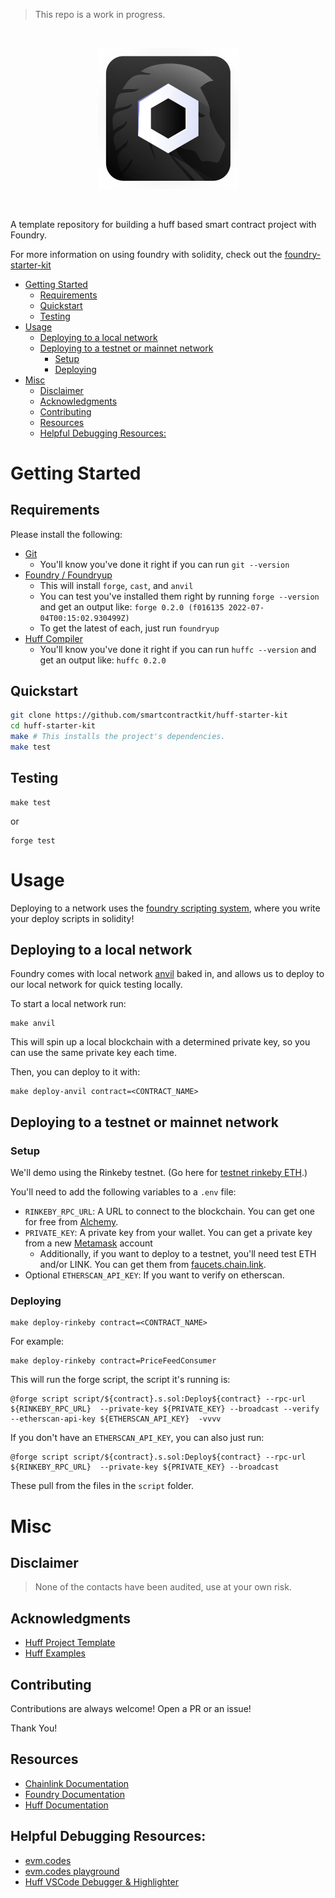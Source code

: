 > This repo is a work in progress.

<br/>
<p align="center">
<a href="https://chain.link" target="_blank">
<img src="./img/chainlink-huff.png" width="225" alt="Chainlink Huff logo">
</a>
</p>
<br/>

A template repository for building a huff based smart contract project with Foundry. 

For more information on using foundry with solidity, check out the [foundry-starter-kit](https://github.com/smartcontractkit/foundry-starter-kit)

- [Getting Started](#getting-started)
  - [Requirements](#requirements)
  - [Quickstart](#quickstart)
  - [Testing](#testing)
- [Usage](#usage)
  - [Deploying to a local network](#deploying-to-a-local-network)
  - [Deploying to a testnet or mainnet network](#deploying-to-a-testnet-or-mainnet-network)
    - [Setup](#setup)
    - [Deploying](#deploying)
- [Misc](#misc)
  - [Disclaimer](#disclaimer)
  - [Acknowledgments](#acknowledgments)
  - [Contributing](#contributing)
  - [Resources](#resources)
  - [Helpful Debugging Resources:](#helpful-debugging-resources)

# Getting Started

## Requirements

Please install the following:

-   [Git](https://git-scm.com/book/en/v2/Getting-Started-Installing-Git)  
    -   You'll know you've done it right if you can run `git --version`
-   [Foundry / Foundryup](https://github.com/gakonst/foundry)
    -   This will install `forge`, `cast`, and `anvil`
    -   You can test you've installed them right by running `forge --version` and get an output like: `forge 0.2.0 (f016135 2022-07-04T00:15:02.930499Z)`
    -   To get the latest of each, just run `foundryup`
-   [Huff Compiler](https://docs.huff.sh/get-started/installing/)
    -   You'll know you've done it right if you can run `huffc --version` and get an output like: `huffc 0.2.0`


## Quickstart

```sh
git clone https://github.com/smartcontractkit/huff-starter-kit
cd huff-starter-kit
make # This installs the project's dependencies.
make test
```

## Testing

```
make test
```

or

```
forge test
```


# Usage 

Deploying to a network uses the [foundry scripting system](https://book.getfoundry.sh/tutorials/solidity-scripting.html), where you write your deploy scripts in solidity!

## Deploying to a local network 

Foundry comes with local network [anvil](https://book.getfoundry.sh/anvil/index.html) baked in, and allows us to deploy to our local network for quick testing locally. 

To start a local network run:

```
make anvil
```

This will spin up a local blockchain with a determined private key, so you can use the same private key each time. 

Then, you can deploy to it with:

```
make deploy-anvil contract=<CONTRACT_NAME>
```

## Deploying to a testnet or mainnet network 

### Setup

We'll demo using the Rinkeby testnet. (Go here for [testnet rinkeby ETH](https://faucets.chain.link/).)

You'll need to add the following variables to a `.env` file:

-   `RINKEBY_RPC_URL`: A URL to connect to the blockchain. You can get one for free from [Alchemy](https://www.alchemy.com/). 
-   `PRIVATE_KEY`: A private key from your wallet. You can get a private key from a new [Metamask](https://metamask.io/) account
    -   Additionally, if you want to deploy to a testnet, you'll need test ETH and/or LINK. You can get them from [faucets.chain.link](https://faucets.chain.link/).
-   Optional `ETHERSCAN_API_KEY`: If you want to verify on etherscan.

### Deploying

```
make deploy-rinkeby contract=<CONTRACT_NAME>
```

For example:

```
make deploy-rinkeby contract=PriceFeedConsumer
```

This will run the forge script, the script it's running is:

```
@forge script script/${contract}.s.sol:Deploy${contract} --rpc-url ${RINKEBY_RPC_URL}  --private-key ${PRIVATE_KEY} --broadcast --verify --etherscan-api-key ${ETHERSCAN_API_KEY}  -vvvv
```

If you don't have an `ETHERSCAN_API_KEY`, you can also just run:

```
@forge script script/${contract}.s.sol:Deploy${contract} --rpc-url ${RINKEBY_RPC_URL}  --private-key ${PRIVATE_KEY} --broadcast 
```

These pull from the files in the `script` folder. 


# Misc

## Disclaimer

> None of the contacts have been audited, use at your own risk.

## Acknowledgments

- [Huff Project Template](https://github.com/huff-language/huff-project-template/tree/main/src)
- [Huff Examples](https://github.com/huff-language/huff-examples)

## Contributing

Contributions are always welcome! Open a PR or an issue!

Thank You!

## Resources

-   [Chainlink Documentation](https://docs.chain.link/)
-   [Foundry Documentation](https://book.getfoundry.sh/)
-   [Huff Documentation](https://docs.huff.sh/)

## Helpful Debugging Resources:

- [evm.codes](https://www.evm.codes/)
- [evm.codes playground](https://www.evm.codes/playground)
- [Huff VSCode Debugger & Highlighter](https://github.com/huff-language/vscode-huff)